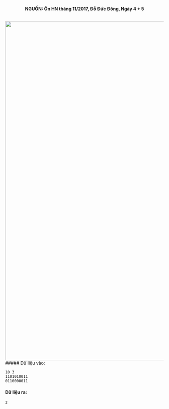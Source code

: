 **<center>NGUỒN: Ôn HN tháng 11/2017, Đỗ Đức Đông, Ngày 4 + 5</center>**
<br>

<img src="/images/problems/1031/latco.svg" width=1080px>##### Dữ liệu vào:
```
10 3
1101010011
0110000011
```

#### Dữ liệu ra:
```
2
```